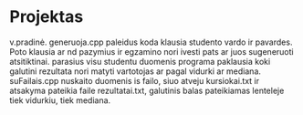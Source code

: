 # Projektas
v.pradinė. generuoja.cpp paleidus koda klausia studento vardo ir pavardes. Poto klausia ar nd pazymius ir egzamino nori ivesti pats ar juos sugeneruoti atsitiktinai. parasius visu studentu duomenis programa paklausia koki galutini rezultata nori matyti vartotojas ar pagal vidurki ar mediana.
suFailais.cpp nuskaito duomenis is failo, siuo atveju kursiokai.txt ir atsakyma pateikia faile rezultatai.txt, galutinis balas pateikiamas lenteleje tiek vidurkiu, tiek mediana.
